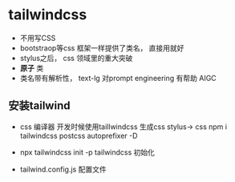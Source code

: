 # tailwindcss

- 不用写CSS
- bootstraop等css 框架一样提供了类名， 直接用就好
- stylus之后， css 领域里的重大突破
- **原子** 类
- 类名带有解析性， text-lg 对prompt engineering 有帮助 AIGC


## 安装tailwind

- css 编译器
   开发时候使用taillwindcss 生成css
   stylus-> css
  npm i tailwindcss postcss autoprefixer -D
 
- npx tailwindcss init -p 
  tailwindcss 初始化
- tailwind.config.js 配置文件 
  